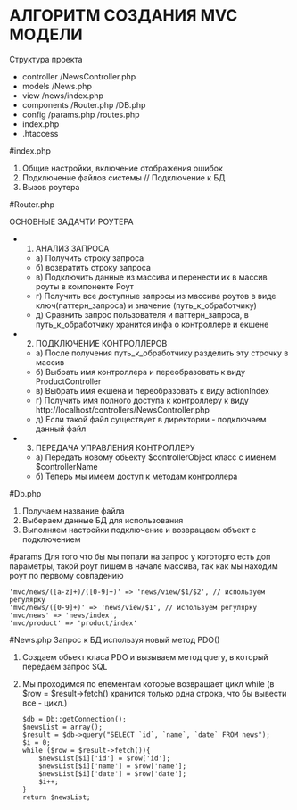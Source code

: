 # АЛГОРИТМ СОЗДАНИЯ MVC МОДЕЛИ

Структура проекта
- controller
  /NewsController.php
- models
  /News.php
- view
  /news/index.php
- components
  /Router.php
  /DB.php
- config
  /params.php
  /routes.php
- index.php
- .htaccess



#index.php
1. Общие настройки, включение отображения ошибок
2. Подключение файлов системы 
// Подключение к БД
3. Вызов роутера

#Router.php

 ОСНОВНЫЕ ЗАДАЧТИ РОУТЕРА
* 1. АНАЛИЗ ЗАПРОСА
    * а) Получить строку запроса
    * б) возвратить строку запроса
    * в) Подключить данные из массива и перенести их в массив роуты в компоненте Роут
    * г) Получить все доступные запросы из массива роутов в виде ключ(паттерн_запроса) и значение (путь_к_обработчику)
    * д) Сравнить запрос пользователя и паттерн_запроса, в путь_к_обработчику хранится инфа о контроллере и екшене
* 2. ПОДКЛЮЧЕНИЕ КОНТРОЛЛЕРОВ
    * а) После получения путь_к_обработчику разделить эту строчку в массив
    * б) Выбрать имя контроллера и переобразовать к виду ProductController
    * в) Выбрать имя екшена и переобразовать к виду actionIndex
    * г) Получить имя полного доступа к контроллеру к виду http://localhost/controllers/NewsController.php
    * д) Если такой файл существует в директории - подключаем данный файл
* 3. ПЕРЕДАЧА УПРАВЛЕНИЯ КОНТРОЛЛЕРУ
    * а) Передать новому обьекту $controllerObject класс с именем $controllerName
    * б) Теперь мы имеем доступ к методам контроллера

#Db.php

1. Получаем название файла
2. Выбераем данные БД для использования
3. Выполняем настройки подключение и возвращаем объект с подключением

#params
Для того что бы мы попали на запрос у коготорго есть доп параметры, такой роут пишем в начале массива, так как мы находим роут по первому совпадению


    'mvc/news/([a-z]+)/([0-9]+)' => 'news/view/$1/$2', // используем регулярку
    'mvc/news/([0-9]+)' => 'news/view/$1', // используем регулярку
    'mvc/news' => 'news/index',
    'mvc/product' => 'product/index'

#News.php
Запрос к БД используя новый метод PDO()
      
 1. Создаем обьект класа PDO и вызываем метод query, в который передаем запрос SQL
 2. Мы проходимся по елементам которые возвращает цикл while (в $row = $result->fetch() хранится только рдна строка, что бы вывести все - цикл.)
       
        $db = Db::getConnection();
        $newsList = array();
        $result = $db->query("SELECT `id`, `name`, `date` FROM news");
        $i = 0;
        while ($row = $result->fetch()){
            $newsList[$i]['id'] = $row['id'];
            $newsList[$i]['name'] = $row['name'];
            $newsList[$i]['date'] = $row['date'];
            $i++;
        }
        return $newsList;
